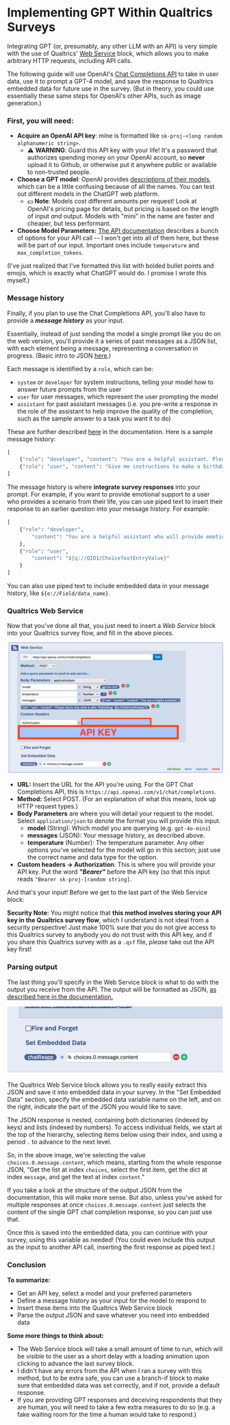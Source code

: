 # Implementing GPT Within Qualtrics Surveys

Integrating GPT (or, presumably, any other LLM with an API) is very simple with the use of Qualtrics' [Web Service](https://www.qualtrics.com/support/survey-platform/survey-module/survey-flow/advanced-elements/web-service/) block, which allows you to make arbitrary HTTP requests, including API calls. 

The following guide will use OpenAI's [Chat Completions API](https://platform.openai.com/docs/api-reference/chat) to take in user data, use it to prompt a GPT-4 model, and save the response to Qualtrics embedded data for future use in the survey. (But in theory, you could use essentially these same steps for OpenAI's other APIs, such as image generation.)

### First, you will need:
- **Acquire an OpenAI API key**: mine is formatted like `sk-proj-<long random alphanumeric string>`. 
	- ⚠️ **WARNING**: Guard this API key with your life! It's a password that authorizes spending money on your OpenAI account, so **never** upload it to Github, or otherwise put it anywhere public or available to non-trusted people.
- **Choose a GPT model**: OpenAI provides [descriptions of their models](https://platform.openai.com/docs/models), which can be a little confusing because of all the names. You can test out different models in the ChatGPT web platform.
	- 💵 **Note**: Models cost different amounts per request! Look at OpenAI's pricing page for details, but pricing is based on the length of input *and* output. Models with "mini" in the name are faster and cheaper, but less performant.
- **Choose Model Parameters:** [The API documentation](https://platform.openai.com/docs/api-reference/chat/create) describes a bunch of options for your API call -- I won't get into all of them here, but these will be part of our input. Important ones include `temperature` and `max_completion_tokens`. 

(I've just realized that I've formatted this list with bolded bullet points and emojis, which is exactly what ChatGPT would do. I promise I wrote this myself.) 

### Message history

Finally, if you plan to use the Chat Completions API, you'll also have to provide a ***message history*** as your input. 

Essentially, instead of just sending the model a single prompt like you do on the web version, you'll provide it a series of past messages as a JSON list, with each element being a message, representing a conversation in progress. (Basic intro to JSON [here](https://www.digitalocean.com/community/tutorials/an-introduction-to-json).)

Each message is identified by a `role`, which can be: 
- `system` or `developer` for system instructions, telling your model how to answer future prompts from the user
- `user` for user messages, which represent the user prompting the model
- `assistant` for past assistant messages (i.e. you pre-write a response in the role of the assistant to help improve the quality of the completion, such as the sample answer to a task you want it to do)

These are further described [here](https://platform.openai.com/docs/api-reference/chat/create#chat-create-messages) in the documentation. Here is a sample message history:

```python
[
	{"role": "developer", "content": "You are a helpful assistant. Please only answer in pirate-speak."},
	{"role": "user", "content": "Give me instructions to make a birthday cake."}
]
```

The message history is where **integrate survey responses** into your prompt. For example, if you want to provide emotional support to a user who provides a scenario from their life, you can use piped text to insert their response to an earlier question into your message history. For example:

```python
[
	{"role": "developer", 
		"content": "You are a helpful assistant who will provide emotional support to the user when they provide you with a scenario in the following message."
	},
	{"role": "user", 
		"content": "${q://QID1/ChoiceTextEntryValue}"
	}
]
```
You can also use piped text to include embedded data in your message history, like `${e://Field/data_name}`.

### Qualtrics Web Service

Now that you've done all that, you just need to insert a *Web Service* block into your Qualtrics survey flow, and fill in the above pieces.

![Example Qualtrics 1](img/q_gpt_1.png)

-  **URL:** Insert the URL for the API you're using. For the GPT Chat Completions API, this is `https://api.openai.com/v1/chat/completions`.
- **Method:** Select POST. (For an explanation of what this means, look up HTTP request types.)
- **Body Parameters** are where you will detail your request to the model. Select `application/json` to denote the format you will provide this input.
	- **model** (String): Which model you are querying (e.g. `gpt-4o-mini`)
	- **messages** (JSON): Your message history, as described above.
	- **temperature** (Number): The temperature parameter. Any other options you've selected for the model will go in this section; just use the correct name and data type for the option.
- **Custom headers -> Authorization**: This is where you will provide your API key. Put the word ***"Bearer"*** before the API key (so that this input reads `"Bearer sk-proj-[random string]`. 

And that's your input! Before we get to the last part of the Web Service block:

**Security Note**: You might notice that **this method involves storing your API key in the Qualtrics survey flow**, which I understand is not ideal from a security perspective! Just make 100% sure that you do not give access to this Qualtrics survey to anybody you do not trust with this API key, and if you share this Qualtrics survey with as a `.qsf` file, *please* take out the API key first! 

### Parsing output

The last thing you'll specify in the Web Service block is what to do with the output you receive from the API. The output will be formatted as JSON, [as described here in the documentation.](https://platform.openai.com/docs/api-reference/chat/object) 

![Example Qualtrics 2](img/q_gpt_2.png)

The Qualtrics Web Service block allows you to really easily extract this JSON and save it into embedded data in your survey. In the "Set Embedded Data" section, specify the embedded data variable name on the left, and on the right, indicate the part of the JSON you would like to save.

The JSON response is nested, containing both dictionaries (indexed by keys) and lists (indexed by numbers). To access individual fields, we start at the top of the hierarchy, selecting items below using their index, and using a period `.` to advance to the next level. 

So, in the above image, we're selecting the value `choices.0.message.content`, which means, starting from the whole response JSON, "Get the list at index `choices`, select the first item, get the dict at index `message`, and get the text at index `content`." 

If you take a look at the structure of the output JSON from the documentation, this will make more sense. But also, unless you've asked for multiple responses at once `choices.0.message.content` just selects the content of the single GPT chat completion response, so you can just use that.

Once this is saved into the embedded data, you can continue with your survey, using this variable as needed! (You could even include this output as the input to another API call, inserting the first response as piped text.)

### Conclusion

**To summarize:**
- Get an API key, select a model and your preferred parameters
- Define a message history as your input for the model to respond to
- Insert these items into the Qualtrics Web Service block
- Parse the output JSON and save whatever you need into embedded data

**Some more things to think about:**
- The Web Service block will take a small amount of time to run, which will be visible to the user as a short delay with a loading animation upon clicking to advance the last survey block.
- I didn't have any errors from the API when I ran a survey with this method, but to be extra safe, you can use a branch-if block to make sure that embedded data was set correctly, and if not, provide a default response.
- If you are providing GPT responses and deceiving respondents that they are human, you will need to take a few extra measures to do so (e.g. a fake waiting room for the time a human would take to respond.)




